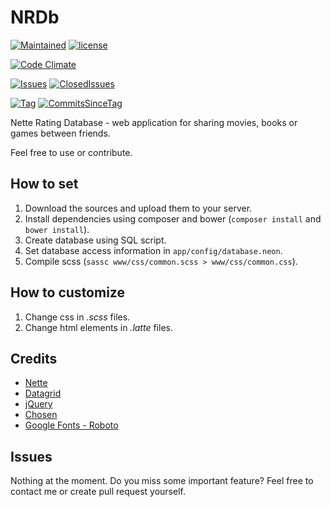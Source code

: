# NRDb

[![Maintained](https://img.shields.io/badge/maintained-yes-brightgreen.svg)](https://github.com/peldax/NRDb/releases)
[![license](https://img.shields.io/github/license/peldax/NRDb.svg?maxAge=3600)](https://github.com/peldax/NRDb/blob/master/LICENSE)

[![Code Climate](https://codeclimate.com/github/peldax/NRDb/badges/gpa.svg)](https://codeclimate.com/github/peldax/NRDb)

[//]: #[![Downloads](https://img.shields.io/github/downloads/peldax/NRDb/total.svg?maxAge=60)]()

[![Issues](https://img.shields.io/github/issues-raw/peldax/NRDb.svg?maxAge=600)](https://github.com/peldax/NRDb/issues)
[![ClosedIssues](https://img.shields.io/github/issues-closed-raw/peldax/NRDb.svg?maxAge=600)](https://github.com/peldax/NRDb/issues?q=is%3Aissue+is%3Aclosed)

[//]: #[![PullRequests](https://img.shields.io/github/issues-pr-raw/peldax/NRDb.svg?maxAge=600)](https://github.com/peldax/NRDb/pulls)
[//]: #[![ClosedPullRequests](https://img.shields.io/github/issues-pr-closed-raw/peldax/NRDb.svg?maxAge=600)](https://github.com/peldax/NRDb/pulls?q=is%3Apr+is%3Aclosed)

[//]: #[![Release](https://img.shields.io/github/release/peldax/NRDb.svg?maxAge=3600)](https://github.com/peldax/NRDb/releases)
[//]: #[![CommitsSinceRelease](https://img.shields.io/github/commits-since/peldax/NRDb/0.svg?maxAge=600)]()

[![Tag](https://img.shields.io/github/tag/peldax/NRDb.svg?maxAge=600)](https://github.com/peldax/NRDb/tags)
[![CommitsSinceTag](https://img.shields.io/github/commits-since/peldax/NRDb/0.9.svg?maxAge=600)]()

Nette Rating Database - web application for sharing movies, books or games between friends.

Feel free to use or contribute.

## How to set

1. Download the sources and upload them to your server.
2. Install dependencies using composer and bower (`composer install` and `bower install`).
3. Create database using SQL script.
4. Set database access information in `app/config/database.neon`.
5. Compile scss (`sassc www/css/common.scss > www/css/common.css`).

## How to customize

1. Change css in *.scss* files.
3. Change html elements in *.latte* files.

## Credits

* [Nette](http://www.nette.org)
* [Datagrid](http://www.github.com/nextras/datagrid)
* [jQuery](http://www.jquery.com)
* [Chosen](http://www.github.com/harvesthq/chosen)
* [Google Fonts - Roboto](https://www.google.com/fonts/specimen/Roboto)

## Issues

Nothing at the moment.
Do you miss some important feature? Feel free to contact me or create pull request yourself.
